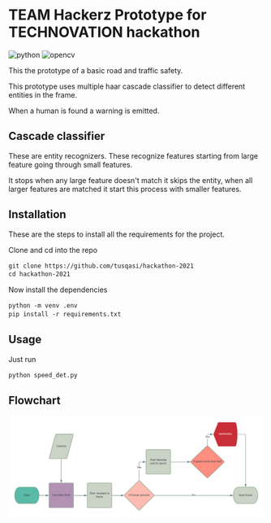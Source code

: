 # TEAM Hackerz Prototype for TECHNOVATION hackathon

![python](https://img.shields.io/badge/Python-3776AB?style=for-the-badge&logo=python&logoColor=white) ![opencv](https://img.shields.io/badge/opencv-377600?style=for-the-badge&logo=opencv&logoColor=white)

This the prototype of a basic road and traffic safety.  

This prototype uses multiple haar cascade classifier to detect different entities in the frame.

When a human is found a warning is emitted.

## Cascade classifier
These are entity recognizers. These recognize features starting from large feature going through small features. 

It stops when any large feature doesn't match it skips the entity, when all larger features are matched it start this process with smaller features.

## Installation

These are the steps to install all the requirements for the project.

Clone and cd into the repo
```md
git clone https://github.com/tusqasi/hackathon-2021
cd hackathon-2021
```

Now install the dependencies
```md
python -m venv .env
pip install -r requirements.txt
```

## Usage

Just run
```md
python speed_det.py
```

## Flowchart

![Flowchart](https://raw.githubusercontent.com/tusqasi/hackathon-2021/master/Flowchart.png)